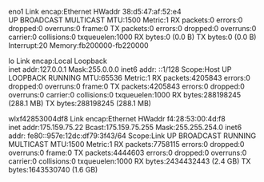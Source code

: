 eno1      Link encap:Ethernet  HWaddr 38:d5:47:af:52:e4  
          UP BROADCAST MULTICAST  MTU:1500  Metric:1
          RX packets:0 errors:0 dropped:0 overruns:0 frame:0
          TX packets:0 errors:0 dropped:0 overruns:0 carrier:0
          collisions:0 txqueuelen:1000 
          RX bytes:0 (0.0 B)  TX bytes:0 (0.0 B)
          Interrupt:20 Memory:fb200000-fb220000 

lo        Link encap:Local Loopback  
          inet addr:127.0.0.1  Mask:255.0.0.0
          inet6 addr: ::1/128 Scope:Host
          UP LOOPBACK RUNNING  MTU:65536  Metric:1
          RX packets:4205843 errors:0 dropped:0 overruns:0 frame:0
          TX packets:4205843 errors:0 dropped:0 overruns:0 carrier:0
          collisions:0 txqueuelen:1000 
          RX bytes:288198245 (288.1 MB)  TX bytes:288198245 (288.1 MB)

wlxf42853004df8 Link encap:Ethernet  HWaddr f4:28:53:00:4d:f8  
          inet addr:175.159.75.22  Bcast:175.159.75.255  Mask:255.255.254.0
          inet6 addr: fe80::957e:12dc:df79:3f43/64 Scope:Link
          UP BROADCAST RUNNING MULTICAST  MTU:1500  Metric:1
          RX packets:7758115 errors:0 dropped:0 overruns:0 frame:0
          TX packets:4444603 errors:0 dropped:0 overruns:0 carrier:0
          collisions:0 txqueuelen:1000 
          RX bytes:2434432443 (2.4 GB)  TX bytes:1643530740 (1.6 GB)

